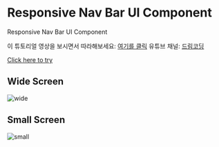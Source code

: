 # Responsive Nav Bar UI Component
Responsive Nav Bar UI Component

이 튜토리얼 영상을 보시면서 따라해보세요: [여기를 클릭](https://youtu.be/X91jsJyZofw)
유튜브 채널: [드림코딩](https://www.youtube.com/channel/UC_4u-bXaba7yrRz_6x6kb_w)


[Click here to try](https://dream-ellie.github.io/responsive-nav-bar/index.html)

## Wide Screen
![wide](https://github.com/dream-ellie/responsive-nav-bar/blob/master/demo/wide.png)

## Small Screen
![small](https://github.com/dream-ellie/responsive-nav-bar/blob/master/demo/small.png)
